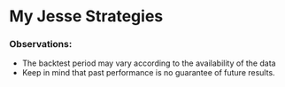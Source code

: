 # My Jesse Strategies

### Observations:
- The backtest period may vary according to the availability of the data
- Keep in mind that past performance is no guarantee of future results.

